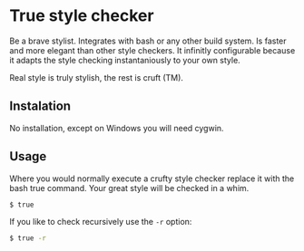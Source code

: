 
# True style checker

Be a brave stylist. Integrates with bash or any other build system. Is
faster and more elegant than other style checkers. It infinitly
configurable because it adapts the style checking instantaniously to
your own style.

Real style is truly stylish, the rest is cruft (TM).

## Instalation

No installation, except on Windows you will need cygwin.

## Usage

Where you would normally execute a crufty style checker replace it
with the bash true command. Your great style will be checked in a
whim.

~~~~ .bash
$ true
~~~~

If you like to check recursively use the `-r` option:

~~~~ .bash
$ true -r
~~~~
